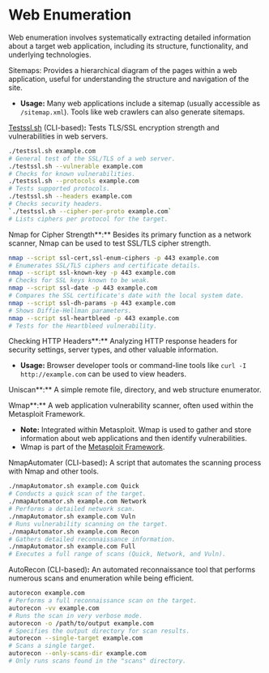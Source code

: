 # Web Enumeration

Web enumeration involves systematically extracting detailed information about a target web application, including its structure, functionality, and underlying technologies.&#x20;

Sitemaps: Provides a hierarchical diagram of the pages within a web application, useful for understanding the structure and navigation of the site.

* **Usage:** Many web applications include a sitemap (usually accessible as `/sitemap.xml`). Tools like web crawlers can also generate sitemaps.

[Testssl.sh](https://testssl.sh/) (CLI-based)**:** Tests TLS/SSL encryption strength and vulnerabilities in web servers.

```bash
./testssl.sh example.com
# General test of the SSL/TLS of a web server.
./testssl.sh --vulnerable example.com
# Checks for known vulnerabilities.
./testssl.sh --protocols example.com
# Tests supported protocols.
./testssl.sh --headers example.com
# Checks security headers.
`./testssl.sh --cipher-per-proto example.com`
# Lists ciphers per protocol for the target.
```

Nmap for Cipher Strength**:** Besides its primary function as a network scanner, Nmap can be used to test SSL/TLS cipher strength.

```bash
nmap --script ssl-cert,ssl-enum-ciphers -p 443 example.com
# Enumerates SSL/TLS ciphers and certificate details.
nmap --script ssl-known-key -p 443 example.com
# Checks for SSL keys known to be weak.
nmap --script ssl-date -p 443 example.com
# Compares the SSL certificate's date with the local system date.
nmap --script ssl-dh-params -p 443 example.com
# Shows Diffie-Hellman parameters.
nmap --script ssl-heartbleed -p 443 example.com
# Tests for the Heartbleed vulnerability.
```

Checking HTTP Headers**:** Analyzing HTTP response headers for security settings, server types, and other valuable information.

* **Usage:** Browser developer tools or command-line tools like `curl -I http://example.com` can be used to view headers.

Uniscan**:** A simple remote file, directory, and web structure enumerator.

Wmap**:** A web application vulnerability scanner, often used within the Metasploit Framework.

* **Note:** Integrated within Metasploit. Wmap is used to gather and store information about web applications and then identify vulnerabilities.
* Wmap is part of the [Metasploit Framework](https://www.metasploit.com/).

NmapAutomater (CLI-based)**:** A script that automates the scanning process with Nmap and other tools.

```bash
./nmapAutomator.sh example.com Quick
# Conducts a quick scan of the target.
./nmapAutomator.sh example.com Network
# Performs a detailed network scan.
./nmapAutomator.sh example.com Vuln
# Runs vulnerability scanning on the target.
./nmapAutomator.sh example.com Recon
# Gathers detailed reconnaissance information.
./nmapAutomator.sh example.com Full
# Executes a full range of scans (Quick, Network, and Vuln).
```

AutoRecon (CLI-based)**:** An automated reconnaissance tool that performs numerous scans and enumeration while being efficient.

```bash
autorecon example.com
# Performs a full reconnaissance scan on the target.
autorecon -vv example.com
# Runs the scan in very verbose mode.
autorecon -o /path/to/output example.com
# Specifies the output directory for scan results.
autorecon --single-target example.com
# Scans a single target.
autorecon --only-scans-dir example.com
# Only runs scans found in the "scans" directory.
```
